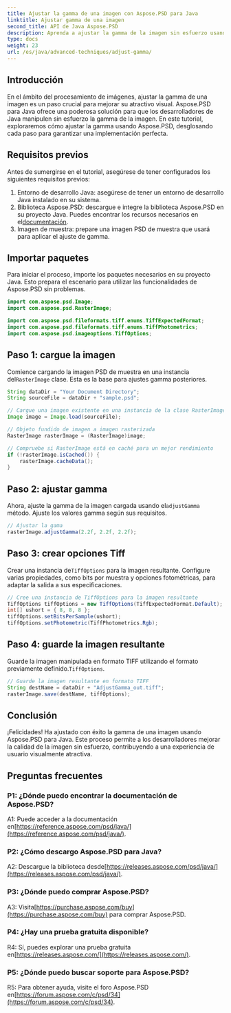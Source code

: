 ```yaml
---
title: Ajustar la gamma de una imagen con Aspose.PSD para Java
linktitle: Ajustar gamma de una imagen
second_title: API de Java Aspose.PSD
description: Aprenda a ajustar la gamma de la imagen sin esfuerzo usando Aspose.PSD para Java. Siga nuestra guía paso a paso para obtener resultados óptimos.
type: docs
weight: 23
url: /es/java/advanced-techniques/adjust-gamma/
---
```

## Introducción

En el ámbito del procesamiento de imágenes, ajustar la gamma de una imagen es un paso crucial para mejorar su atractivo visual. Aspose.PSD para Java ofrece una poderosa solución para que los desarrolladores de Java manipulen sin esfuerzo la gamma de la imagen. En este tutorial, exploraremos cómo ajustar la gamma usando Aspose.PSD, desglosando cada paso para garantizar una implementación perfecta.

## Requisitos previos

Antes de sumergirse en el tutorial, asegúrese de tener configurados los siguientes requisitos previos:

1. Entorno de desarrollo Java: asegúrese de tener un entorno de desarrollo Java instalado en su sistema.
2.  Biblioteca Aspose.PSD: descargue e integre la biblioteca Aspose.PSD en su proyecto Java. Puedes encontrar los recursos necesarios en el[documentación](https://reference.aspose.com/psd/java/).
3. Imagen de muestra: prepare una imagen PSD de muestra que usará para aplicar el ajuste de gamma.

## Importar paquetes

Para iniciar el proceso, importe los paquetes necesarios en su proyecto Java. Esto prepara el escenario para utilizar las funcionalidades de Aspose.PSD sin problemas.

```java
import com.aspose.psd.Image;
import com.aspose.psd.RasterImage;

import com.aspose.psd.fileformats.tiff.enums.TiffExpectedFormat;
import com.aspose.psd.fileformats.tiff.enums.TiffPhotometrics;
import com.aspose.psd.imageoptions.TiffOptions;
```

## Paso 1: cargue la imagen

 Comience cargando la imagen PSD de muestra en una instancia del`RasterImage` clase. Esta es la base para ajustes gamma posteriores.

```java
String dataDir = "Your Document Directory";
String sourceFile = dataDir + "sample.psd";

// Cargue una imagen existente en una instancia de la clase RasterImage
Image image = Image.load(sourceFile);

// Objeto fundido de imagen a imagen rasterizada
RasterImage rasterImage = (RasterImage)image;

// Compruebe si RasterImage está en caché para un mejor rendimiento
if (!rasterImage.isCached()) {
    rasterImage.cacheData();
}
```

## Paso 2: ajustar gamma

 Ahora, ajuste la gamma de la imagen cargada usando el`adjustGamma` método. Ajuste los valores gamma según sus requisitos.

```java
// Ajustar la gama
rasterImage.adjustGamma(2.2f, 2.2f, 2.2f);
```

## Paso 3: crear opciones Tiff

 Crear una instancia de`TiffOptions` para la imagen resultante. Configure varias propiedades, como bits por muestra y opciones fotométricas, para adaptar la salida a sus especificaciones.

```java
// Cree una instancia de TiffOptions para la imagen resultante
TiffOptions tiffOptions = new TiffOptions(TiffExpectedFormat.Default);
int[] ushort = { 8, 8, 8 };
tiffOptions.setBitsPerSample(ushort);
tiffOptions.setPhotometric(TiffPhotometrics.Rgb);
```

## Paso 4: guarde la imagen resultante

 Guarde la imagen manipulada en formato TIFF utilizando el formato previamente definido.`TiffOptions`.

```java
// Guarde la imagen resultante en formato TIFF
String destName = dataDir + "AdjustGamma_out.tiff";
rasterImage.save(destName, tiffOptions);
```

## Conclusión

¡Felicidades! Ha ajustado con éxito la gamma de una imagen usando Aspose.PSD para Java. Este proceso permite a los desarrolladores mejorar la calidad de la imagen sin esfuerzo, contribuyendo a una experiencia de usuario visualmente atractiva.

## Preguntas frecuentes

### P1: ¿Dónde puedo encontrar la documentación de Aspose.PSD?

 A1: Puede acceder a la documentación en[https://reference.aspose.com/psd/java/](https://reference.aspose.com/psd/java/).

### P2: ¿Cómo descargo Aspose.PSD para Java?

 A2: Descargue la biblioteca desde[https://releases.aspose.com/psd/java/](https://releases.aspose.com/psd/java/).

### P3: ¿Dónde puedo comprar Aspose.PSD?

 A3: Visita[https://purchase.aspose.com/buy](https://purchase.aspose.com/buy) para comprar Aspose.PSD.

### P4: ¿Hay una prueba gratuita disponible?

 R4: Sí, puedes explorar una prueba gratuita en[https://releases.aspose.com/](https://releases.aspose.com/).

### P5: ¿Dónde puedo buscar soporte para Aspose.PSD?

 R5: Para obtener ayuda, visite el foro Aspose.PSD en[https://forum.aspose.com/c/psd/34](https://forum.aspose.com/c/psd/34).